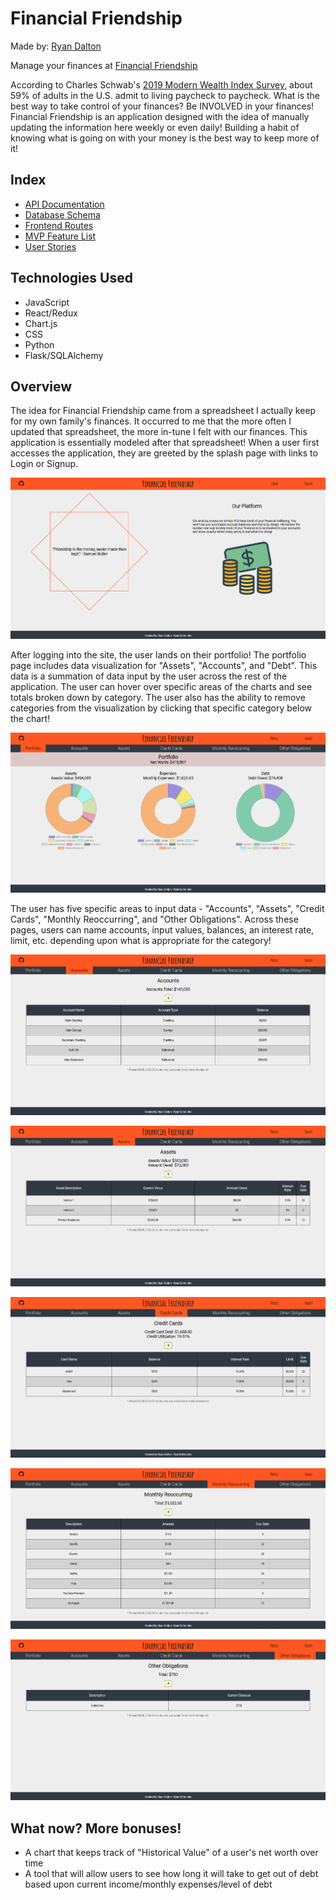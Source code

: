 # Financial Friendship

Made by: [Ryan Dalton](https://github.com/DaltonR121)

Manage your finances at [Financial Friendship](https://spacexchange.herokuapp.com/)

According to Charles Schwab's [2019 Modern Wealth Index Survey](https://www.aboutschwab.com/modernwealth2019), about 59% of adults in the U.S. admit to living paycheck to paycheck.  What is the best way to take control of your finances?  Be INVOLVED in your finances!  Financial Friendship is an application designed with the idea of manually updating the information here weekly or even daily!  Building a habit of knowing what is going on with your money is the best way to keep more of it!

## Index

- [API Documentation](https://github.com/DaltonR121/FinancialFriendship/wiki/API-Routes)
- [Database Schema](https://github.com/DaltonR121/FinancialFriendship/wiki/Database-Schema)
- [Frontend Routes](https://github.com/DaltonR121/FinancialFriendship/wiki/Frontend-Routes)
- [MVP Feature List](https://github.com/DaltonR121/FinancialFriendship/wiki/MVP-Feature-List)
- [User Stories](https://github.com/DaltonR121/FinancialFriendship/wiki/User-Stories)

## Technologies Used

- JavaScript
- React/Redux
- Chart.js
- CSS
- Python
- Flask/SQLAlchemy

## Overview

The idea for Financial Friendship came from a spreadsheet I actually keep for my own family's finances.  It occurred to me that the more often I updated that spreadsheet, the more in-tune I felt with our finances.  This application is essentially modeled after that spreadsheet!  When a user first accesses the application, they are greeted by the splash page with links to Login or Signup.

![](assets/splash.png)

After logging into the site, the user lands on their portfolio!  The portfolio page includes data visualization for "Assets", "Accounts", and "Debt".  This data is a summation of data input by the user across the rest of the application.  The user can hover over specific areas of the charts and see totals broken down by category.  The user also has the ability to remove categories from the visualization by clicking that specific category below the chart!

![](assets/portfolio.png)

The user has five specific areas to input data - "Accounts", "Assets", "Credit Cards", "Monthly Reoccurring", and "Other Obligations".  Across these pages, users can name accounts, input values, balances, an interest rate, limit, etc. depending upon what is appropriate for the category!

![](assets/accounts.png)

![](assets/assets.png)

![](assets/creditcards.png)

![](assets/monthly.png)

![](assets/other.png)

## What now? More bonuses!

- A chart that keeps track of "Historical Value" of a user's net worth over time
- A tool that will allow users to see how long it will take to get out of debt based upon current income/monthly expenses/level of debt

